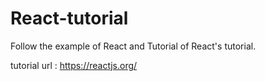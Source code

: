 # React-tutorial
Follow the example of React and Tutorial of React's tutorial.

tutorial url : https://reactjs.org/
